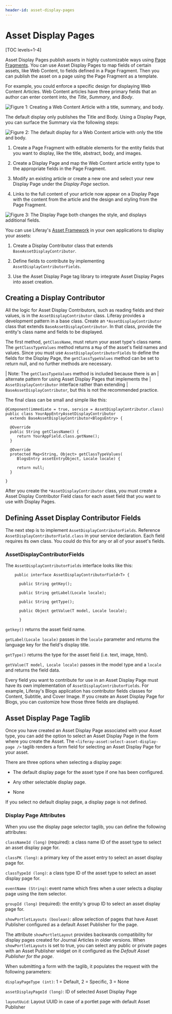 ```yaml
---
header-id: asset-display-pages
---
```


# Asset Display Pages

[TOC levels=1-4]

Asset Display Pages publish assets in highly customizable ways using 
[Page Fragments](/docs/7-2/frameworks/-/knowledge_base/frameworks/developing-fragments). 
You can use Asset Display Pages to map fields of certain assets, like Web
Content, to fields defined in a Page Fragment. Then you can publish the asset
on a page using the Page Fragment as a template.

For example, you could enforce a specific design for displaying Web Content
Articles. Web Content articles have three primary fields that an author can
enter content into, the *Title*, *Summary*, and *Body*.

![Figure 1: Creating a Web Content Article with a title, summary, and body.](../../../images/display-pages-creating-default-web-content.png) 

The default display only publishes the Title and Body. Using a Display Page, you
can surface the Summary via the following steps:

![Figure 2: The default display for a Web Content article with only the title and body.](../../../images/display-pages-default-web-content.png) 

1.  Create a Page Fragment with editable elements for the entity fields that you
    want to display, like the title, abstract, body, and images.

2.  Create a Display Page and map the Web Content article entity type to the
    appropriate fields in the Page Fragment.

3.  Modify an existing article or create a new one and select your new Display 
    Page under the *Display Page* section.

4.  Links to the full content of your article now appear on a Display Page 
    with the content from the article and the design and styling from the Page 
    Fragment.

![Figure 3: The Display Page both changes the style, and displays additional fields.](../../../images/display-pages-web-content-with-display-page.png) 

You can use Liferay's 
[Asset Framework](/docs/7-2/frameworks/-/knowledge_base/frameworks/asset-framework) 
in your own applications to display your assets: 

1.  Create a Display Contributor class that extends 
    `BaseAssetDisplayContributor`.

2.  Define fields to contribute by implementing `AssetDisplayContributorFields`.

3.  Use the Asset Display Page tag library to integrate Asset Display Pages 
    into asset creation.

## Creating a Display Contributor

All the logic for Asset Display Contributors, such as reading fields and their
values, is in the `AssetDisplayContributor` class. Liferay provides a 
development pattern in a base class. Create an 
`*AssetDisplayContributor` class that extends `BaseAssetDisplayContributor`.
In that class, provide the entity's class name and fields to be displayed.

The first method, `getClassName`, must return your asset type's class name. The
`getClassTypeValues` method returns a `Map` of the asset's field names and
values. Since you must use `AssetDisplayContributorFields` to
define the fields for the Display Page, the `getClassTypeValues` method can be
set to return null, and no further methods are necessary.

| Note: The `getClassTypeValues` method is included because there is an
| alternate pattern for using Asset Display Pages that implements the 
| `AssetDisplayContributor` interface rather than extending 
| `BaseAssetDisplayContributor`, but this is not the recommended practice.

The final class can be small and simple like this:

    @Component(immediate = true, service = AssetDisplayContributor.class)
    public class YourAppEntryAssetDisplayContributor
      extends BaseAssetDisplayContributor<BlogsEntry> {

      @Override
      public String getClassName() {
         return YourAppField.class.getName();
      }

      @Override
      protected Map<String, Object> getClassTypeValues(
         BlogsEntry assetEntryObject, Locale locale) {

         return null;
      }

    }
 
After you create the `*AssetDisplayContributor` class, you must create a Asset 
Display Contributor Field class for each asset field that you want to use with 
Display Pages.

## Defining Asset Display Contributor Fields 

The next step is to implement `AssetDisplayContributorFields`. Reference
`AssetDisplayContributorField.class` in your service declaration. Each field
requires its own class. You could do this for any or all of your asset's fields.

### AssetDisplayContributorFields 

The `AssetDisplayContributorFields` interface looks like this:

        public interface AssetDisplayContributorField<T> {

          public String getKey();

          public String getLabel(Locale locale);

          public String getType();

          public Object getValue(T model, Locale locale);

          }

`getkey()` returns the asset field name. 

`getLabel(Locale locale)` passes in the `locale` parameter and returns the 
language key for the field's display title.

`getType()` returns the type for the asset field (i.e. text, image, html).

`getValue(T model, Locale locale)` passes in the model type and a `locale` 
and returns the field data.

Every field you want to contribute for use in an Asset Display Page must have
its own implementation of `AssetDisplayContributorFields`. For example, 
Liferay's Blogs application has contributor fields classes for Content, 
Subtitle, and Cover Image. If you create an Asset Display Page
for Blogs, you can customize how those three fields are displayed.

## Asset Display Page Taglib

Once you have created an Asset Display Page associated with your Asset type, 
you can add the option to select an Asset Display Page in the form where you
create the Asset. The `<liferay-asset:select-asset-display-page />` taglib
renders a form field for selecting an Asset Display Page for
your asset.

There are three options when selecting a display page:

* The default display page for the asset type if one has been configured.

* Any other selectable display page.

* None

If you select no default display page, a display page is not defined. 

### Display Page Attributes

When you use the display page selector taglib, you can define the following 
attributes:

`classNameId (long)` (required): a class name ID of the asset type to 
select an asset display page for.

`classPK (long)`: a primary key of the asset entry to select an asset 
display page for.

`classTypeId (long)`: a class type ID of the asset type to select an 
asset display page for.

`eventName (String)`: event name which fires when a user selects a display
page using the item selector.

`groupId (long)` (required): the entity's group ID to select an asset 
display page for.

`showPortletLayouts (boolean)`: allow selection of pages that have Asset
Publisher configured as a default Asset Publisher for the page.

The attribute `showPortletLayout` provides backwards compatibility for display 
pages created for Journal Articles in older versions. When `showPortletLayouts`
is set to true, you can select any public or private pages with an Asset
Publisher widget on it configured as the *Default Asset Publisher for the
page*.

When submitting a form with the taglib, it populates the request with the 
following parameters:

`displayPageType (int)`: 1 = Default, 2 = Specific, 3 = None

`assetDisplayPageId (long)`: ID of selected Asset Display Page

`layoutUuid`: Layout UUID in case of a portlet page with default Asset 
Publisher

